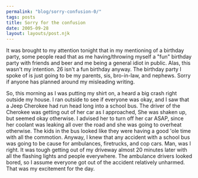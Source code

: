 ```yaml
---
permalink: "blog/sorry-confusion-0/"
tags: posts
title: Sorry for the confusion
date: 2005-09-28
layout: layouts/post.njk
---
```


It was brought to my attention tonight that in my mentioning of a birthday party, some people read that as me having/throwing myself a "fun" birthday party with friends and beer and me being a general idiot in public. Alas, this wasn't my intention. 26 isn't a fun birthday anyway. The birthday party I spoke of is just going to be my parents, sis, bro-in-law, and nephews. Sorry if anyone has planned around my misleading writing. 

So, this morning as I was putting my shirt on, a heard a big crash right outside my house. I ran outside to see if everyone was okay, and I saw that a Jeep Cherokee had run head long into a school bus. The driver of the Cherokee was getting out of her car as I approached, She was shaken up, but seemed okay otherwise. I advised her to turn off her car ASAP, since her coolant was leaking all over the road and she was going to overheat otherwise. The kids in the bus looked like they were having a good 'ole time with all the commotion. Anyway, I knew that any accident with a school bus was going to be cause for ambulances, firetrucks, and cop cars. Man, was I right. It was tough getting out of my driveway almost 20 minutes later with all the flashing lights and people everywhere. The ambulance drivers looked bored, so I assume everyone got out of the accident relatively unharmed. That was my excitement for the day.